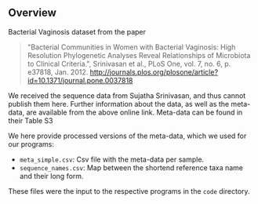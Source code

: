 Overview
-------------------------

Bacterial Vaginosis dataset from the paper

> "Bacterial Communities in Women with Bacterial Vaginosis: High Resolution Phylogenetic Analyses Reveal Relationships of Microbiota to Clinical Criteria.",
> Srinivasan et al., PLoS One, vol. 7, no. 6, p. e37818, Jan. 2012.
> http://journals.plos.org/plosone/article?id=10.1371/journal.pone.0037818

We received the sequence data from Sujatha Srinivasan, 
and thus cannot publish them here.
Further information about the data, as well as the meta-data,
are available from the above online link.
Meta-data can be found in their Table S3

We here provide processed versions of the meta-data, which we used for our programs:

 * `meta_simple.csv`: Csv file with the meta-data per sample.
 * `sequence_names.csv`: Map between the shortend reference taxa name and their long form.
 
These files were the input to the respective programs in the `code` directory.
